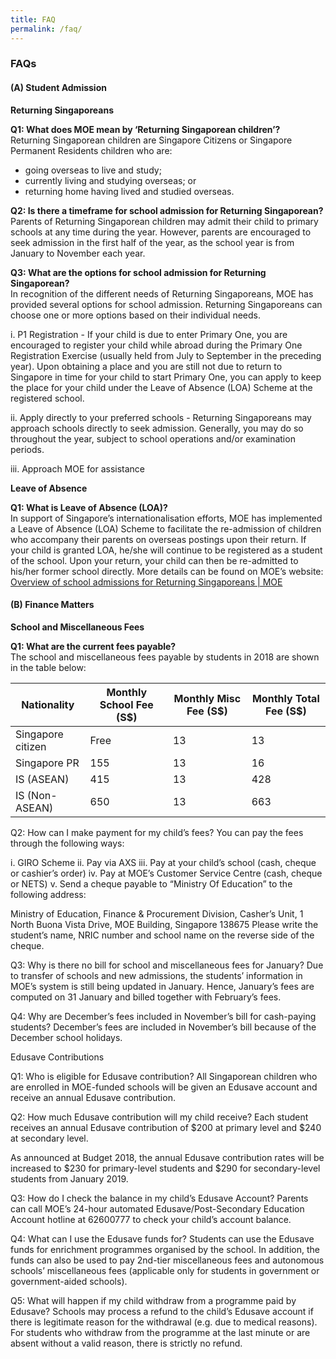 ```yaml
---
title: FAQ
permalink: /faq/
---
```

### **FAQs**

#### (A) Student Admission
**Returning Singaporeans**

**Q1: What does MOE mean by ‘Returning Singaporean children’?**<br>
Returning Singaporean children are Singapore Citizens or Singapore Permanent Residents children who are:

* going overseas to live and study;
* currently living and studying overseas; or
* returning home having lived and studied overseas.

**Q2: Is there a timeframe for school admission for Returning Singaporean?**<br>
Parents of Returning Singaporean children may admit their child to primary schools at any time during the year. However, parents are encouraged to seek admission in the first half of the year, as the school year is from January to November each year.

**Q3: What are the options for school admission for Returning Singaporean?**<br>
In recognition of the different needs of Returning Singaporeans, MOE has provided several options for school admission. Returning Singaporeans can choose one or more options based on their individual needs.

i. P1 Registration - If your child is due to enter Primary One, you are encouraged to register your child while abroad during the Primary One Registration Exercise (usually held from July to September in the preceding year). Upon obtaining a place and you are still not due to return to Singapore in time for your child to start Primary One, you can apply to keep the place for your child under the Leave of Absence (LOA) Scheme at the registered school.

ii. Apply directly to your preferred schools - Returning Singaporeans may approach schools directly to seek admission. Generally, you may do so throughout the year, subject to school operations and/or examination periods.

iii. Approach MOE for assistance

**Leave of Absence**

**Q1: What is Leave of Absence (LOA)?**<br>
In support of Singapore’s internationalisation efforts, MOE has implemented a Leave of Absence (LOA) Scheme to facilitate the re-admission of children who accompany their parents on overseas postings upon their return. If your child is granted LOA, he/she will continue to be registered as a student of the school. Upon your return, your child can then be re-admitted to his/her former school directly. More details can be found on MOE’s website: [Overview of school admissions for Returning Singaporeans | MOE](https://www.moe.gov.sg/returning-singaporeans)

#### (B) Finance Matters
**School and Miscellaneous Fees**

**Q1: What are the current fees payable?**<br>
The school and miscellaneous fees payable by students in 2018 are shown in the table below:



| Nationality | Monthly School Fee (S$) | Monthly Misc Fee (S$) | Monthly Total Fee (S$) |
| -------- | -------- | -------- | -------- |
| Singapore citizen | Free | 13 | 13 |
| Singapore PR | 155 | 13 | 16 |
| IS (ASEAN) | 415 | 13	| 428 |
| IS (Non-ASEAN) | 650 | 13 |	663 |

 	 	 	 
Q2: How can I make payment for my child’s fees?
You can pay the fees through the following ways:

i. GIRO Scheme
ii. Pay via AXS
iii. Pay at your child’s school (cash, cheque or cashier’s order)
iv. Pay at MOE’s Customer Service Centre (cash, cheque or NETS)
v. Send a cheque payable to “Ministry Of Education” to the following address:

Ministry of Education, Finance &amp; Procurement Division, Casher’s Unit,
1 North Buona Vista Drive, MOE Building,
Singapore 138675
Please write the student’s name, NRIC number and school name on the reverse side of the cheque.

Q3: Why is there no bill for school and miscellaneous fees for January?
Due to transfer of schools and new admissions, the students’ information in MOE’s system is still being updated in January. Hence, January’s fees are computed on 31 January and billed together with February’s fees.

Q4: Why are December’s fees included in November’s bill for cash-paying students?
December’s fees are included in November’s bill because of the December school holidays.

Edusave Contributions

Q1: Who is eligible for Edusave contribution?
All Singaporean children who are enrolled in MOE-funded schools will be given an Edusave account and receive an annual Edusave contribution.

Q2: How much Edusave contribution will my child receive?
Each student receives an annual Edusave contribution of $200 at primary level and $240 at secondary level.

As announced at Budget 2018, the annual Edusave contribution rates will be increased to $230 for primary-level students and $290 for secondary-level students from January 2019.

Q3: How do I check the balance in my child’s Edusave Account?
Parents can call MOE’s 24-hour automated Edusave/Post-Secondary Education Account hotline at 62600777 to check your child’s account balance.

Q4: What can I use the Edusave funds for?
Students can use the Edusave funds for enrichment programmes organised by the school. In addition, the funds can also be used to pay 2nd-tier miscellaneous fees and autonomous schools’ miscellaneous fees (applicable only for students in government or government-aided schools).

Q5: What will happen if my child withdraw from a programme paid by Edusave?
Schools may process a refund to the child’s Edusave account if there is legitimate reason for the withdrawal (e.g. due to medical reasons). For students who withdraw from the programme at the last minute or are absent without a valid reason, there is strictly no refund.